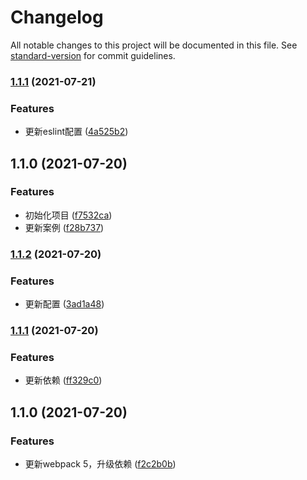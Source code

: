 # Changelog

All notable changes to this project will be documented in this file. See [standard-version](https://github.com/conventional-changelog/standard-version) for commit guidelines.

### [1.1.1](https://github.com/zxj963577494/pine-mobile-example-js/compare/v1.1.0...v1.1.1) (2021-07-21)


### Features

* 更新eslint配置 ([4a525b2](https://github.com/zxj963577494/pine-mobile-example-js/commit/4a525b2b3b76ce0d9c8259c965c88fb54919b6d0))

## 1.1.0 (2021-07-20)


### Features

* 初始化项目 ([f7532ca](https://github.com/zxj963577494/pine-mobile-example-js/commit/f7532ca98fd975d35d745b129f4649099a5cecab))
* 更新案例 ([f28b737](https://github.com/zxj963577494/pine-mobile-example-js/commit/f28b73733619ddf5543f4ec2c1579622dc2e8420))

### [1.1.2](https://github.com/zxj963577494/pine-basic-js/compare/v1.1.1...v1.1.2) (2021-07-20)


### Features

* 更新配置 ([3ad1a48](https://github.com/zxj963577494/pine-basic-js/commit/3ad1a48c0ba106a545abad6a130a94e95e91a801))

### [1.1.1](https://github.com/zxj963577494/pine-basic-js/compare/v1.1.0...v1.1.1) (2021-07-20)


### Features

* 更新依赖 ([ff329c0](https://github.com/zxj963577494/pine-basic-js/commit/ff329c0f61a1b3c599c2be781a689d366283aa0c))

## 1.1.0 (2021-07-20)


### Features

* 更新webpack 5，升级依赖 ([f2c2b0b](https://github.com/zxj963577494/pine-basic-js/commit/f2c2b0b2aa71d655a3ed2797e4b8288c0642a238))
